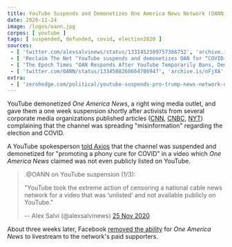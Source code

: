 ```yaml
---
title: YouTube Suspends and Demonetizes One America News Network (OANN)
date: 2020-11-24
image: /logos/oann.jpg
corpos: [ youtube ]
tags: [ suspended, defunded, covid, election2020 ]
sources:
 - [ 'twitter.com/alexsalvinews/status/1331452389757386752', 'archive.is/KILna' ]
 - [ 'Reclaim The Net "YouTube suspends and demonetizes OAN for “COVID-19 misinformation”" by Tom Parker (24 Nov 2020)', 'reclaimthenet.org/youtube-suspends-demonetizes-oann-covid-misinformation/' ]
 - [ 'The Epoch Times "OAN Responds After YouTube Temporarily Bans, Demonetizes Outlet Over ‘Unlisted’ COVID-19 Video" by Mimi Nguyenly (24 Nov 2020)', 'archive.is/qNZkF' ]
 - [ 'twitter.com/OANN/status/1334588260664786947', 'archive.is/oFjXA' ]
extra:
 - [ 'zerohedge.com/political/youtube-suspends-pro-trump-news-network-oann-completely-demonetizes-channel-over-covid-19', 'archive.is/Krbp5' ]
---
```


YouTube demonetized _One America News_, a right wing media outlet,
and gave them a one week suspension shortly after activists from several
corporate media organizations published articles
([CNN](https://archive.is/7yBhT), [CNBC](https://archive.is/SC9Vb),
[NYT](https://archive.is/Y69m5)) complaining that the channel was spreading
"misinformation" regarding the election and COVID.

A YouTube spokesperson [told Axios](https://archive.is/zGYH9) that the channel
was suspended and demonetized for "promoting a phony cure for COVID" in a video
which _One America News_ claimed was not even publicly listed on YouTube.

> .@OANN on YouTube suspension (1/3):
>
> "YouTube took the extreme action of censoring a national cable news network
> for a video that was ‘unlisted’ and not available publicly on YouTube."
>
> -- Alex Salvi (@alexsalvinews) [25 Nov 2020](https://archive.is/KILna)

About three weeks later, Facebook [removed the
ability](/e/facebook-disables-livestreaming-for-oann/) for _One America
News_ to livestream to the network's paid supporters.
